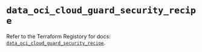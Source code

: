 # `data_oci_cloud_guard_security_recipe`

Refer to the Terraform Registory for docs: [`data_oci_cloud_guard_security_recipe`](https://registry.terraform.io/providers/oracle/oci/6.18.0/docs/data-sources/cloud_guard_security_recipe).
